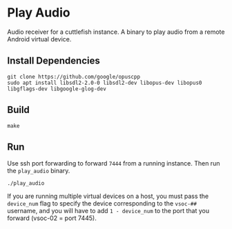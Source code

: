 # Play Audio

Audio receiver for a cuttlefish instance. A binary to play audio from a remote
Android virtual device.

## Install Dependencies

```
git clone https://github.com/google/opuscpp
sudo apt install libsdl2-2.0-0 libsdl2-dev libopus-dev libopus0 libgflags-dev libgoogle-glog-dev
```

## Build

```
make
```

## Run
Use ssh port forwarding to forward `7444` from a running instance. Then run the
`play_audio` binary.

```
./play_audio
```

If you are running multiple virtual devices on a host, you must pass the
`device_num` flag to specify the device corresponding to the `vsoc-##` username,
and you will have to add `1 - device_num` to the port that you forward (vsoc-02
= port 7445).
